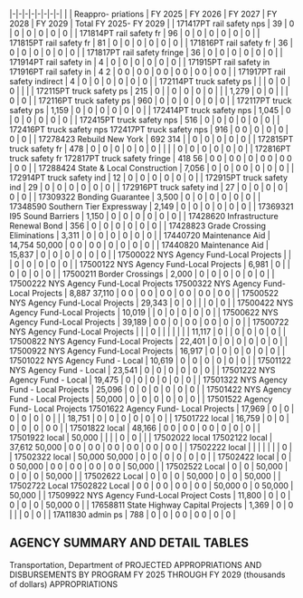 |-|-|-|-|-|-|-|-|
| | Reappro-  priations | FY 2025 | FY 2026 | FY 2027 | FY 2028 | FY 2029 | Total FY 2025- FY 2029 |
| 171417PT rail safety nps | 39 | 0 | 0 | 0 | 0 | 0 | 0 |
| 171814PT rail safety fr | 96 | 0 | 0 | 0 | 0 | 0 | 0 |
| 171815PT rail safety fr | 81 | 0 | 0 | 0 | 0 | 0 | 0 |
| 171816PT rail safety fr | 36 | 0 | 0 | 0 | 0 | 0 | 0 |
| 171817PT rail safety fringe | 36 | 0 | 0 | 0 | 0 | 0 | 0 |
| 171914PT rail safety in | 4 | 0 | 0 | 0 | 0 | 0 | 0 |
| 171915PT rail safety in 171916PT rail safety in | 4  2 | 0  0 | 0  0 | 0  0 | 0  0 | 0  0 | 0  0 |
| 171917PT rail safety indirect | 4 | 0 | 0 | 0 | 0 | 0 | 0 |
| 172114PT truck safety ps | | | 0 | 0 | 0 | | |
| 172115PT truck safety ps | 215 | 0 | | 0 | 0 | 0 | 0 |
| | 1,279 | 0 | 0 | | | 0 | 0 |
| 172116PT truck safety ps | 960 | 0 | 0 | 0 | 0 | 0 | 0 |
| 172117PT truck safety ps | 1,159 | 0 | 0 | 0 | 0 | 0 | 0 |
| 172414PT truck safety nps | 1,045 | 0 | 0 | 0 | 0 | 0 | 0 |
| 172415PT truck safety nps | 516 | 0 | 0 | 0 | 0 | 0 | 0 |
| 172416PT truck safety nps 172417PT truck safety nps | 916 | 0  0 | 0 | 0 | 0 | 0 | 0 |
| 17278423 Rebuild New York | 692  314 | | 0 | 0 | 0 | 0 | 0 |
| 172815PT truck safety fr | 478 | 0 | 0 | 0 | 0 | 0 | 0 |
| | | 0 | 0 | 0 | 0 | 0 | 0 |
| 172816PT truck safety fr 172817PT truck safety fringe | 418  56 | 0  0 | 0  0 | 0 | 0  0 | 0  0 | 0  0 |
| 17288424 State & Local Construction | 7,056 | 0 | 0 | 0  0 | 0 | 0 | 0 |
| 172914PT truck safety ind | 12 | 0 | 0 | 0 | 0 | 0 | 0 |
| 172915PT truck safety ind | 29 | 0 | 0 | 0 | 0 | 0 | 0 |
| 172916PT truck safety ind | 27 | 0 | 0 | 0 | 0 | 0 | 0 |
| 17309322 Bonding Guarantee | 3,500 | 0 | 0 | 0 | 0 | 0 | 0 |
| 17348590 Southern Tier Expressway | 2,149 | 0 | 0 | 0 | 0 | 0 | 0 |
| 17369321 I95 Sound Barriers | 1,150 | 0 | 0 | 0 | 0 | 0 | 0 |
| 17428620 Infrastructure Renewal Bond | 356 | 0 | 0 | 0 | 0 | 0 | 0 |
| 17428823 Grade Crossing Eliminations | 3,311 | 0 | 0 | 0 | 0 | 0 | 0 |
| 17440720 Maintenance Aid | 14,754  50,000 | 0  0 | 0  0 | 0 | 0 | 0 | 0 |
| 17440820 Maintenance Aid | 15,837 | 0 | 0 | 0 | 0 | 0 | 0 |
| 17500022 NYS Agency Fund-Local Projects | | | 0 | 0 | 0 | 0 | 0 |
| 17500122 NYS Agency Fund-Local Projects | 6,981 | 0 | | 0 | 0 | 0 | 0 |
| 17500211 Border Crossings | 2,000 | 0 | 0 | 0 | 0 | 0 | 0 |
| 17500222 NYS Agency Fund-Local Projects 17500322 NYS Agency Fund-Local Projects | 8,887  37,110 | 0  0 | 0  0 | 0  0 | 0  0 | 0  0 | 0  0 |
| 17500522 NYS Agency Fund-Local Projects | 29,343 | 0 | 0 | | | 0 | 0 |
| 17500422 NYS Agency Fund-Local Projects | 10,019 | | 0 | 0 | 0 | 0 | 0 |
| 17500622 NYS Agency Fund-Local Projects | 39,189 | 0  0 | 0 | 0  0 | 0  0 | 0 | 0 |
| 17500722 NYS Agency Fund-Local Projects | | | 0 | | | | |
| | 11,117 | 0 | | 0 | 0 | 0 | 0 |
| 17500822 NYS Agency Fund-Local Projects | 22,401 | 0 | 0 | 0 | 0 | 0 | 0 |
| 17500922 NYS Agency Fund-Local Projects | 16,917 | 0 | 0 | 0 | 0 | 0 | 0 |
| 17501022 NYS Agency Fund - Local | 10,619 | 0 | 0 | 0 | 0 | 0 | 0 |
| 17501122 NYS Agency Fund - Local | 23,541 | 0 | 0 | 0 | 0 | 0 | 0 |
| 17501222 NYS Agency Fund - Local | 19,475 | 0 | 0 | 0 | 0 | 0 | 0 |
| 17501322 NYS Agency Fund - Local Projects | 25,096 | 0 | 0 | 0 | 0 | 0 | 0 |
| 17501422 NYS Agency Fund - Local Projects | 50,000 | 0 | 0 | 0 | 0 | 0 | 0 |
| 17501522 Agency Fund- Local Projects 17501622 Agency Fund- Local Projects | 17,969 | 0 | 0 | 0 | 0 | 0 | 0 |
| | 18,751 | 0 | 0 | 0 | 0 | 0 | 0 |
| 17501722 local | 16,759 | 0 | 0 | 0 | 0 | 0 | 0  0 |
| 17501822 local | 48,166 | 0  0 | 0  0 | 0  0 | 0 | 0 | 0 |
| 17501922 local | 50,000 | | | | 0 | 0 | |
| 17502022 local 17502122 local | 37,612  50,000 | 0  0 | 0  0 | 0  0 | 0  0 | 0  0 | 0  0 |
| 17502222 local | | | | | | | 0 |
| 17502322 local | 50,000  50,000 | 0 | 0 | 0 | 0 | 0 | 0 |
| 17502422 local | 0 | 0  50,000 | 0  0 | 0  0 | 0  0 | 0  0 | 50,000 |
| 17502522 Local | 0 | 0 | 50,000 | 0 | 0 | 0 | 50,000 |
| 17502622 Local | 0 | 0 | 0 | 50,000 | 0 | 0 | 50,000 |
| 17502722 Local 17502822 Local | 0  0 | 0  0 | 0  0 | 0  0 | 50,000  0 | 0  50,000 | 50,000 |
| 17509922 NYS Agency Fund-Local Project Costs | 11,800 | 0 | 0 | 0 | 0 | 0 | 50,000  0 |
| 17658811 State Highway Capital Projects | 1,369 | 0 | 0 | | | 0 | 0 |
| 17A11830 admin ps | 788 | 0 | 0 | 0  0 | 0  0 | 0 | 0 |

## **AGENCY SUMMARY AND DETAIL TABLES**

Transportation, Department of PROJECTED APPROPRIATIONS AND DISBURSEMENTS BY PROGRAM FY 2025 THROUGH FY 2029 (thousands of dollars) APPROPRIATIONS